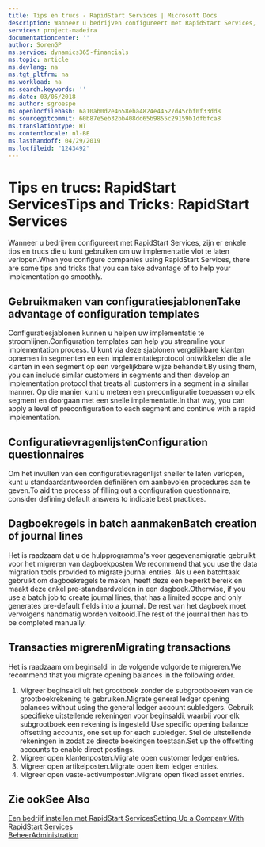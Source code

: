 ```yaml
---
title: Tips en trucs - RapidStart Services | Microsoft Docs
description: Wanneer u bedrijven configureert met RapidStart Services, zijn er enkele tips en trucs die u kunt gebruiken om uw implementatie vlot te laten verlopen.
services: project-madeira
documentationcenter: ''
author: SorenGP
ms.service: dynamics365-financials
ms.topic: article
ms.devlang: na
ms.tgt_pltfrm: na
ms.workload: na
ms.search.keywords: ''
ms.date: 03/05/2018
ms.author: sgroespe
ms.openlocfilehash: 6a10ab0d2e4658eba4824e44527d45cbf0f33dd8
ms.sourcegitcommit: 60b87e5eb32bb408dd65b9855c29159b1dfbfca8
ms.translationtype: HT
ms.contentlocale: nl-BE
ms.lasthandoff: 04/29/2019
ms.locfileid: "1243492"
---
```

# <a name="tips-and-tricks-rapidstart-services"></a><span data-ttu-id="1032d-103">Tips en trucs: RapidStart Services</span><span class="sxs-lookup"><span data-stu-id="1032d-103">Tips and Tricks: RapidStart Services</span></span>
<span data-ttu-id="1032d-104">Wanneer u bedrijven configureert met RapidStart Services, zijn er enkele tips en trucs die u kunt gebruiken om uw implementatie vlot te laten verlopen.</span><span class="sxs-lookup"><span data-stu-id="1032d-104">When you configure companies using RapidStart Services, there are some tips and tricks that you can take advantage of to help your implementation go smoothly.</span></span>  

## <a name="take-advantage-of-configuration-templates"></a><span data-ttu-id="1032d-105">Gebruikmaken van configuratiesjablonen</span><span class="sxs-lookup"><span data-stu-id="1032d-105">Take advantage of configuration templates</span></span>  
<span data-ttu-id="1032d-106">Configuratiesjablonen kunnen u helpen uw implementatie te stroomlijnen.</span><span class="sxs-lookup"><span data-stu-id="1032d-106">Configuration templates can help you streamline your implementation process.</span></span> <span data-ttu-id="1032d-107">U kunt via deze sjablonen vergelijkbare klanten opnemen in segmenten en een implementatieprotocol ontwikkelen die alle klanten in een segment op een vergelijkbare wijze behandelt.</span><span class="sxs-lookup"><span data-stu-id="1032d-107">By using them, you can include similar customers in segments and then develop an implementation protocol that treats all customers in a segment in a similar manner.</span></span> <span data-ttu-id="1032d-108">Op die manier kunt u meteen een preconfiguratie toepassen op elk segment en doorgaan met een snelle implementatie.</span><span class="sxs-lookup"><span data-stu-id="1032d-108">In that way, you can apply a level of preconfiguration to each segment and continue with a rapid implementation.</span></span>  

## <a name="configuration-questionnaires"></a><span data-ttu-id="1032d-109">Configuratievragenlijsten</span><span class="sxs-lookup"><span data-stu-id="1032d-109">Configuration questionnaires</span></span>  
<span data-ttu-id="1032d-110">Om het invullen van een configuratievragenlijst sneller te laten verlopen, kunt u standaardantwoorden definiëren om aanbevolen procedures aan te geven.</span><span class="sxs-lookup"><span data-stu-id="1032d-110">To aid the process of filling out a configuration questionnaire, consider defining default answers to indicate best practices.</span></span>  

## <a name="batch-creation-of-journal-lines"></a><span data-ttu-id="1032d-111">Dagboekregels in batch aanmaken</span><span class="sxs-lookup"><span data-stu-id="1032d-111">Batch creation of journal lines</span></span>  
<span data-ttu-id="1032d-112">Het is raadzaam dat u de hulpprogramma's voor gegevensmigratie gebruikt voor het migreren van dagboekposten.</span><span class="sxs-lookup"><span data-stu-id="1032d-112">We recommend that you use the data migration tools provided to migrate journal entries.</span></span> <span data-ttu-id="1032d-113">Als u een batchtaak gebruikt om dagboekregels te maken, heeft deze een beperkt bereik en maakt deze enkel pre-standaardvelden in een dagboek.</span><span class="sxs-lookup"><span data-stu-id="1032d-113">Otherwise, if you use a batch job to create journal lines, that has a limited scope and only generates pre-default fields into a journal.</span></span> <span data-ttu-id="1032d-114">De rest van het dagboek moet vervolgens handmatig worden voltooid.</span><span class="sxs-lookup"><span data-stu-id="1032d-114">The rest of the journal then has to be completed manually.</span></span>  

## <a name="migrating-transactions"></a><span data-ttu-id="1032d-115">Transacties migreren</span><span class="sxs-lookup"><span data-stu-id="1032d-115">Migrating transactions</span></span>  
<span data-ttu-id="1032d-116">Het is raadzaam om beginsaldi in de volgende volgorde te migreren.</span><span class="sxs-lookup"><span data-stu-id="1032d-116">We recommend that you migrate opening balances in the following order.</span></span>  

1.  <span data-ttu-id="1032d-117">Migreer beginsaldi uit het grootboek zonder de subgrootboeken van de grootboekrekening te gebruiken.</span><span class="sxs-lookup"><span data-stu-id="1032d-117">Migrate general ledger opening balances without using the general ledger account subledgers.</span></span> <span data-ttu-id="1032d-118">Gebruik specifieke uitstellende rekeningen voor beginsaldi, waarbij voor elk subgrootboek een rekening is ingesteld.</span><span class="sxs-lookup"><span data-stu-id="1032d-118">Use specific opening balance offsetting accounts, one set up for each subledger.</span></span> <span data-ttu-id="1032d-119">Stel de uitstellende rekeningen in zodat ze directe boekingen toestaan.</span><span class="sxs-lookup"><span data-stu-id="1032d-119">Set up the offsetting accounts to enable direct postings.</span></span>  
2.  <span data-ttu-id="1032d-120">Migreer open klantenposten.</span><span class="sxs-lookup"><span data-stu-id="1032d-120">Migrate open customer ledger entries.</span></span>  
3.  <span data-ttu-id="1032d-121">Migreer open artikelposten.</span><span class="sxs-lookup"><span data-stu-id="1032d-121">Migrate open item ledger entries.</span></span>  
4.  <span data-ttu-id="1032d-122">Migreer open vaste-activumposten.</span><span class="sxs-lookup"><span data-stu-id="1032d-122">Migrate open fixed asset entries.</span></span>  

## <a name="see-also"></a><span data-ttu-id="1032d-123">Zie ook</span><span class="sxs-lookup"><span data-stu-id="1032d-123">See Also</span></span>  
[<span data-ttu-id="1032d-124">Een bedrijf instellen met RapidStart Services</span><span class="sxs-lookup"><span data-stu-id="1032d-124">Setting Up a Company With RapidStart Services</span></span>](admin-set-up-a-company-with-rapidstart.md)  
[<span data-ttu-id="1032d-125">Beheer</span><span class="sxs-lookup"><span data-stu-id="1032d-125">Administration</span></span>](admin-setup-and-administration.md)
